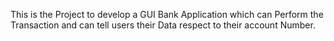 This is the Project to develop a GUI Bank Application which can Perform the Transaction and can tell users their Data respect to their account Number.
